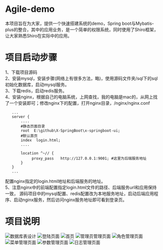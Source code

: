 Agile-demo
==
本项目旨在为大家，提供一个快速搭建系统的demo，Spring boot与Mybatis-plus的整合，其中的应用业务，是一个简单的权限系统，同时使用了Shiro框架，让大家熟悉Shiro在实际中的应用。

项目启动步骤
==
1、下载项目源码  
2、安装mysql，安装步骤(网络上有很多方法，略)，使用源码文件夹/sql下的sql初始化数据库，启动mysql服务。  
3、下载redis，启动redis服务。  
4、安装nginx，根据自己的电脑系统，上网查找，我的电脑是mac的，从网上找了一个安装即可；修改nginx下的配置，打开nginx目录，/nginx/nginx.conf

       ...
       server {
           ....
           #静态页面目录
           root  E:\github\X-SpringBoot\x-springboot-ui;
           #默认首页
           index  login.html;
           ....
           
           location ^~// {
                proxy_pass   http://127.0.0.1:9001; #这里为后端服务地址
           }
       }
       ...
配置nginx指定的login.html地址和后端服务的地址。  
5、注意nginx中的前端配置指定login.html文件的路径、后端服务url和应用保持一致，
源码项目中的mysql配置、redis配置改为本地服务地址，启动后端应用程序、启动nginx服务，然后访问nginx服务地址即可看到登录页。

项目说明
==
![数据库表设计](https://github.com/lyin226/agile-demo/tree/master/img/agile-demo.jpg)
![登陆页面](https://github.com/lyin226/agile-demo/tree/master/img/login.jpg)
![首页](https://github.com/lyin226/agile-demo/tree/master/img/index.jpg)
![管理员管理页面](https://github.com/lyin226/agile-demo/tree/master/img/admin.jpg)
![角色管理页面](https://github.com/lyin226/agile-demo/tree/master/img/role.jpg)
![菜单管理页面](https://github.com/lyin226/agile-demo/tree/master/img/menu.jpg)
![参数管理页面](https://github.com/lyin226/agile-demo/tree/master/img/param.jpg)
![日志管理页面](https://github.com/lyin226/agile-demo/tree/master/img/log.jpg)
